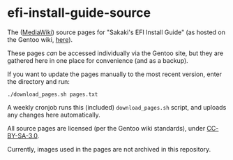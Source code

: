 # efi-install-guide-source
The ([MediaWiki](https://mediawiki.org)) source pages for "Sakaki's EFI Install Guide" (as hosted on the Gentoo wiki, [here](https://wiki.gentoo.org/wiki/Sakaki's_EFI_Install_Guide)).

These pages _can_ be accessed individually via the Gentoo site, but they are gathered here in one place for convenience (and as a backup).

If you want to update the pages manually to the most recent version, enter the directory and run:
```console
./download_pages.sh pages.txt
```

A weekly cronjob runs this (included) `download_pages.sh` script, and uploads any changes here automatically.

All source pages are licensed (per the Gentoo wiki standards), under [CC-BY-SA-3.0](https://creativecommons.org/licenses/by-sa/3.0/).

Currently, images used in the pages are not archived in this repository.
